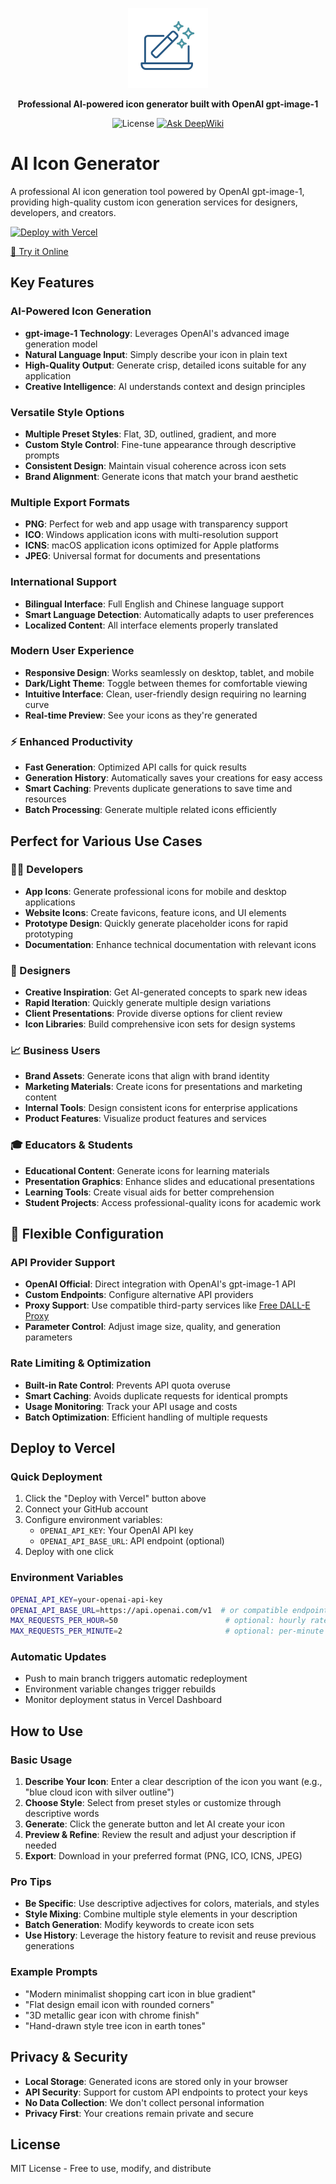 <p align="center">
  <img src="public/logo.png" alt="AI Icon Generator Logo" width="128">
</p>

<p align="center">
  <b>Professional AI-powered icon generator built with OpenAI gpt-image-1</b>
</p>

<p align="center">
  <img src="https://img.shields.io/badge/License-MIT-blue" alt="License">
  <a href="https://deepwiki.com/samzong/ai-icon-generator"><img src="https://deepwiki.com/badge.svg" alt="Ask DeepWiki"></a>
</p>

# AI Icon Generator

A professional AI icon generation tool powered by OpenAI gpt-image-1, providing high-quality custom icon generation services for designers, developers, and creators.

[![Deploy with Vercel](https://vercel.com/button)](https://vercel.com/new/clone?repository-url=https%3A%2F%2Fgithub.com%2Fsamzong%2Fai-icon-generator&env=OPENAI_API_KEY,OPENAI_API_BASE_URL,NODE_VERSION&envDescription=API%20密钥和端点配置&envLink=https%3A%2F%2Fgithub.com%2Fsamzong%2Fai-icon-generator%23%E9%85%8D%E7%BD%AE%E7%8E%AF%E5%A2%83%E5%8F%98%E9%87%8F&project-name=ai-icon-generator&repository-name=ai-icon-generator&demo-title=AI%20Icon%20Generator&demo-description=基于%20OpenAI%20DALL-E%203%20的专业图标生成工具&demo-url=https%3A%2F%2Fai-icon-generator.vercel.app&demo-image=https%3A%2F%2Fraw.githubusercontent.com%2Fsamzong%2Fai-icon-generator%2Fmain%2Fpublic%2Fdemo.png)

[🚀 Try it Online](https://ai-icon-generator-fawn.vercel.app)

## Key Features

### AI-Powered Icon Generation

- **gpt-image-1 Technology**: Leverages OpenAI's advanced image generation model
- **Natural Language Input**: Simply describe your icon in plain text
- **High-Quality Output**: Generate crisp, detailed icons suitable for any application
- **Creative Intelligence**: AI understands context and design principles

### Versatile Style Options

- **Multiple Preset Styles**: Flat, 3D, outlined, gradient, and more
- **Custom Style Control**: Fine-tune appearance through descriptive prompts
- **Consistent Design**: Maintain visual coherence across icon sets
- **Brand Alignment**: Generate icons that match your brand aesthetic

### Multiple Export Formats

- **PNG**: Perfect for web and app usage with transparency support
- **ICO**: Windows application icons with multi-resolution support
- **ICNS**: macOS application icons optimized for Apple platforms
- **JPEG**: Universal format for documents and presentations

### International Support

- **Bilingual Interface**: Full English and Chinese language support
- **Smart Language Detection**: Automatically adapts to user preferences
- **Localized Content**: All interface elements properly translated

### Modern User Experience

- **Responsive Design**: Works seamlessly on desktop, tablet, and mobile
- **Dark/Light Theme**: Toggle between themes for comfortable viewing
- **Intuitive Interface**: Clean, user-friendly design requiring no learning curve
- **Real-time Preview**: See your icons as they're generated

### ⚡ Enhanced Productivity

- **Fast Generation**: Optimized API calls for quick results
- **Generation History**: Automatically saves your creations for easy access
- **Smart Caching**: Prevents duplicate generations to save time and resources
- **Batch Processing**: Generate multiple related icons efficiently

## Perfect for Various Use Cases

### 👨‍💻 Developers

- **App Icons**: Generate professional icons for mobile and desktop applications
- **Website Icons**: Create favicons, feature icons, and UI elements
- **Prototype Design**: Quickly generate placeholder icons for rapid prototyping
- **Documentation**: Enhance technical documentation with relevant icons

### 🎨 Designers

- **Creative Inspiration**: Get AI-generated concepts to spark new ideas
- **Rapid Iteration**: Quickly generate multiple design variations
- **Client Presentations**: Provide diverse options for client review
- **Icon Libraries**: Build comprehensive icon sets for design systems

### 📈 Business Users

- **Brand Assets**: Generate icons that align with brand identity
- **Marketing Materials**: Create icons for presentations and marketing content
- **Internal Tools**: Design consistent icons for enterprise applications
- **Product Features**: Visualize product features and services

### 🎓 Educators & Students

- **Educational Content**: Generate icons for learning materials
- **Presentation Graphics**: Enhance slides and educational presentations
- **Learning Tools**: Create visual aids for better comprehension
- **Student Projects**: Access professional-quality icons for academic work

## 🔧 Flexible Configuration

### API Provider Support

- **OpenAI Official**: Direct integration with OpenAI's gpt-image-1 API
- **Custom Endpoints**: Configure alternative API providers
- **Proxy Support**: Use compatible third-party services like [Free DALL-E Proxy](https://github.com/Feiyuyu0503/free-dall-e-proxy)
- **Parameter Control**: Adjust image size, quality, and generation parameters

### Rate Limiting & Optimization

- **Built-in Rate Control**: Prevents API quota overuse
- **Smart Caching**: Avoids duplicate requests for identical prompts
- **Usage Monitoring**: Track your API usage and costs
- **Batch Optimization**: Efficient handling of multiple requests

## Deploy to Vercel

### Quick Deployment

1. Click the "Deploy with Vercel" button above
2. Connect your GitHub account
3. Configure environment variables:
   - `OPENAI_API_KEY`: Your OpenAI API key
   - `OPENAI_API_BASE_URL`: API endpoint (optional)
4. Deploy with one click

### Environment Variables

```bash
OPENAI_API_KEY=your-openai-api-key
OPENAI_API_BASE_URL=https://api.openai.com/v1  # or compatible endpoint
MAX_REQUESTS_PER_HOUR=50                        # optional: hourly rate limit
MAX_REQUESTS_PER_MINUTE=2                       # optional: per-minute rate limit
```

### Automatic Updates

- Push to main branch triggers automatic redeployment
- Environment variable changes trigger rebuilds
- Monitor deployment status in Vercel Dashboard

## How to Use

### Basic Usage

1. **Describe Your Icon**: Enter a clear description of the icon you want (e.g., "blue cloud icon with silver outline")
2. **Choose Style**: Select from preset styles or customize through descriptive words
3. **Generate**: Click the generate button and let AI create your icon
4. **Preview & Refine**: Review the result and adjust your description if needed
5. **Export**: Download in your preferred format (PNG, ICO, ICNS, JPEG)

### Pro Tips

- **Be Specific**: Use descriptive adjectives for colors, materials, and styles
- **Style Mixing**: Combine multiple style elements in your description
- **Batch Generation**: Modify keywords to create icon sets
- **Use History**: Leverage the history feature to revisit and reuse previous generations

### Example Prompts

- "Modern minimalist shopping cart icon in blue gradient"
- "Flat design email icon with rounded corners"
- "3D metallic gear icon with chrome finish"
- "Hand-drawn style tree icon in earth tones"

## Privacy & Security

- **Local Storage**: Generated icons are stored only in your browser
- **API Security**: Support for custom API endpoints to protect your keys
- **No Data Collection**: We don't collect personal information
- **Privacy First**: Your creations remain private and secure

## License

MIT License - Free to use, modify, and distribute
